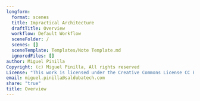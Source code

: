 ```yaml
---
longform:
  format: scenes
  title: Impractical Architecture
  draftTitle: Overview
  workflow: Default Workflow
  sceneFolder: /
  scenes: []
  sceneTemplate: Templates/Note Template.md
  ignoredFiles: []
author: Miguel Pinilla
Copyright: (c) Miguel Pinilla, All rights reserved
License: "This work is licensed under the Creative Commons License CC BY-NC-SA 4.0: https://creativecommons.org/licenses/by-nc-sa/4.0/"
email: miguel.pinilla@saldubatech.com
share: "true"
title: Overview
---
```

